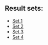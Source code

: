 ## Result sets:
- [Set 1](results/20230520125944/readable_results/toc.md)
- [Set 2](results/20230521120355/readable_results/toc.md)
- [Set 3](results/20230521182324/readable_results/toc.md)
- [Set 4](results/20230522132907/readable_results/toc.md)
